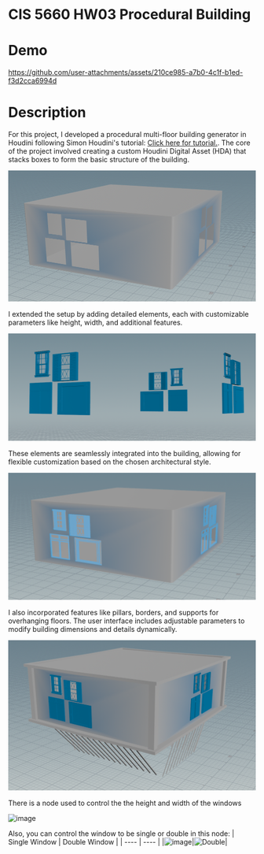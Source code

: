 # CIS 5660 HW03 Procedural Building

# Demo

https://github.com/user-attachments/assets/210ce985-a7b0-4c1f-b1ed-f3d2cca6994d

# Description

For this project, I developed a procedural multi-floor building generator in Houdini following Simon Houdini's tutorial: [Click here for tutorial.](https://www.youtube.com/watch?v=uIe97023sDk).
The core of the project involved creating a custom Houdini Digital Asset (HDA) that stacks boxes to form the basic structure of the building.

![image.png](image.png)

I extended the setup by adding detailed elements, each with customizable parameters like height, width, and additional features.

![image.png](image%201.png)

These elements are seamlessly integrated into the building, allowing for flexible customization based on the chosen architectural style.

![image.png](image%202.png)

I also incorporated features like pillars, borders, and supports for overhanging floors. The user interface includes adjustable parameters to modify building dimensions and details dynamically.

![image.png](image%203.png)

There is a node used to control the the height and width of the windows

![image](https://github.com/user-attachments/assets/046db32e-dca7-4c9d-b4f5-bd617876a702)

Also, you can control the window to be single or double in this node:
| Single Window | Double Window |
| ---- | ---- | 
|![image](https://github.com/user-attachments/assets/4565a571-4b7e-4906-ad9f-2419cebde230)|![Double](https://github.com/user-attachments/assets/086b6b66-1f74-46c3-ab1a-f942f542df4f)|


